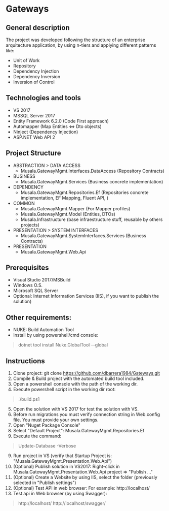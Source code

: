 # Gateways

General description
---
The project was developed following the structure of an enterprise arquitecture application, 
by using n-tiers and applying different patterns like:
- Unit of Work
- Repository
- Dependency Injection
- Dependency Inversion
- Inversion of Control

Technologies and tools
---
- VS 2017
- MSSQL Server 2017
- Entity Framework 6.2.0 (Code First approach)
- Automapper (Map Entities <=> Dto objects)
- Ninject (Dependency Injection)
- ASP.NET Web API 2

Project Structure
---
- ABSTRACTION > DATA ACCESS
	- Musala.GatewayMgmt.Interfaces.DataAccess (Repository Contracts)
- BUSINESS
	- Musala.GatewayMgmt.Services (Business concrete implementation)
- DEPENDENCY
	- Musala.GatewayMgmt.Repositories.Ef (Repositories concrete implementation, EF Mapping, Fluent API,  )
- COMMON
	- Musala.GatewayMgmt.Mapper (For Mapper profiles)
	- Musala.GatewayMgmt.Model (Entities, DTOs)
	- Musala.Infrastructure (base infraestructure stuff, reusable by others projects)
- PRESENTATION > SYSTEM INTERFACES
	- Musala.GatewayMgmt.SystemInterfaces.Services (Business Contracts)
- PRESENTATION
	- Musala.GatewayMgmt.Web.Api

Prerequisites
---
- Visual Studio 2017/MSBuild
- Windows O.S.
- Microsoft SQL Server
- Optional: Internet Information Services (IIS), if you want to publish the solution)

Other requirements:
---
- NUKE: Build Automation Tool
- Install by using powershell/cmd console: 
> dotnet tool install Nuke.GlobalTool --global


Instructions
---
1. Clone project: 
	git clone https://github.com/dbarrera1984/Gateways.git
2. Compile & Build project with the automated build tool included.
3. Open a powershell console with the path of the working dir.
4. Execute powershell script in the working dir root: 
> .\build.ps1
5. Open the solution with VS 2017 for test the solution with VS.
6. Before run migrations you must verify connection string in Web.config file. You must provide your own settings.
6. Open "Nuget Package Console"
7. Select "Default Project": Musala.GatewayMgmt.Repositories.Ef
8. Execute the command: 
> Update-Database -Verbose
9. Run project in VS (verify that Startup Project is: "Musala.GatewayMgmt.Presentation.Web.Api")
10. (Optional) Publish solution in VS2017: Right-click in Musala.GatewayMgmt.Presentation.Web.Api project => "Publish ..."
11. (Optional) Create a Website by using IIS, select the folder (previously selected in "Publish settings")
12. (Optional) Test API in web browser: For example: http://localhost/
13. Test api in Web browser (by using Swagger):
> http://localhost/
> http://localhost/swagger/